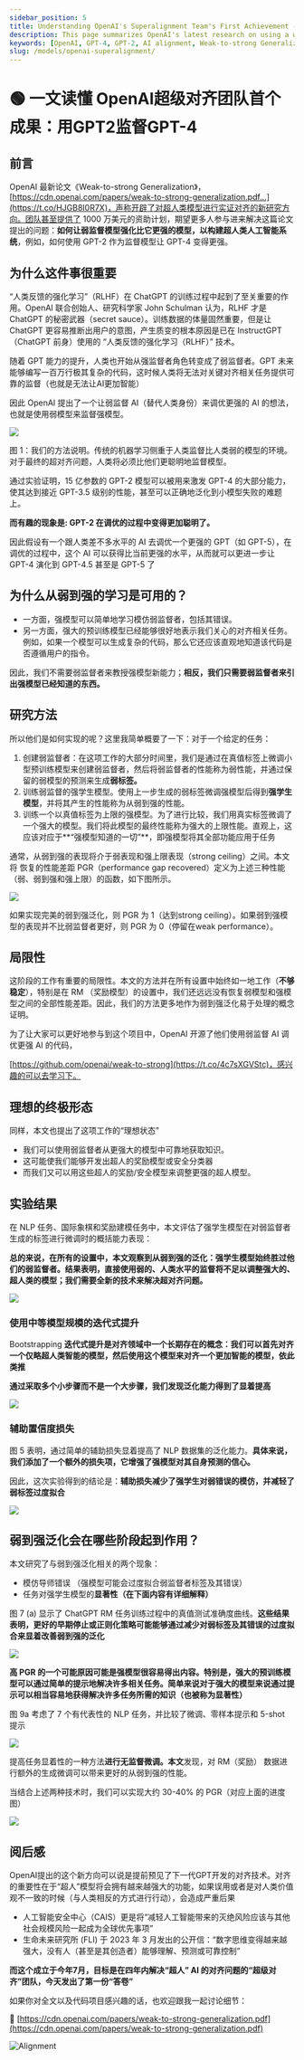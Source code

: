 ```yaml
---
sidebar_position: 5
title: Understanding OpenAI's Superalignment Team's First Achievement - Using GPT-2 to Supervise GPT-4
description: This page summarizes OpenAI's latest research on using a weaker model, GPT-2, to enhance the performance of a stronger model, GPT-4, as part of their superalignment initiative.
keywords: [OpenAI, GPT-4, GPT-2, AI alignment, Weak-to-strong Generalization, AI research]
slug: /models/openai-superalignment/
---
```

# 🟢 一文读懂 OpenAI超级对齐团队首个成果：用GPT2监督GPT-4

## 前言

OpenAI 最新论文《Weak-to-strong Generalization》，[https://cdn.openai.com/papers/weak-to-strong-generalization.pdf…](https://t.co/HJGB8I0R7X)，声称开辟了对超人类模型进行实证对齐的新研究方向。团队甚至提供了 1000 万美元的资助计划，期望更多人参与进来解决这篇论文提出的问题：**如何让弱监督模型强化比它更强的模型，以构建超人类人工智能系统**，例如，如何使用 GPT-2 作为监督模型让 GPT-4 变得更强。

## 为什么这件事很重要

“人类反馈的强化学习”（RLHF）在 ChatGPT 的训练过程中起到了至关重要的作用。OpenAI 联合创始人、研究科学家 John Schulman 认为，RLHF 才是 ChatGPT 的秘密武器（secret sauce）。训练数据的体量固然重要，但是让 ChatGPT 更容易推断出用户的意图，产生质变的根本原因是已在 InstructGPT（ChatGPT 前身）使用的 “人类反馈的强化学习（RLHF）” 技术。

随着 GPT 能力的提升，人类也开始从强监督者角色转变成了弱监督者。GPT 未来能够编写一百万行极其复杂的代码，这时候人类将无法对关键对齐相关任务提供可靠的监督（也就是无法让AI更加智能）

因此 OpenAI 提出了一个让弱监督 AI（替代人类身份）来调优更强的 AI 的想法，也就是使用弱模型来监督强模型。

![](https://cdn.jsdelivr.net/gh/donttal/imgbed/img/alignment.png)

图 1：我们的方法说明。传统的机器学习侧重于人类监督比人类弱的模型的环境。对于最终的超对齐问题，人类将必须比他们更聪明地监督模型。

通过实验证明，15 亿参数的 GPT-2 模型可以被用来激发 GPT-4 的大部分能力，使其达到接近 GPT-3.5 级别的性能，甚至可以正确地泛化到小模型失败的难题上。

**而有趣的现象是: GPT-2 在调优的过程中变得更加聪明了。**

因此假设有一个跟人类差不多水平的 AI 去调优一个更强的 GPT（如 GPT-5），在调优的过程中，这个 AI 可以获得比当前更强的水平，从而就可以更进一步让 GPT-4 演化到 GPT-4.5 甚至是 GPT-5 了

## 为什么从弱到强的学习是可用的？

- 一方面，强模型可以简单地学习模仿弱监督者，包括其错误。
- 另一方面，强大的预训练模型已经能够很好地表示我们关心的对齐相关任务。例如，如果一个模型可以生成复杂的代码，那么它还应该直观地知道该代码是否遵循用户的指令。

因此，我们不需要弱监督者来教授强模型新能力；**相反，我们只需要弱监督者来引出强模型已经知道的东西。**

## **研究方法**

所以他们是如何实现的呢？这里我简单概要了一下：对于一个给定的任务：

1. 创建弱监督者：在这项工作的大部分时间里，我们是通过在真值标签上微调小型预训练模型来创建弱监督者，然后将弱监督者的性能称为弱性能，并通过保留的弱模型的预测来生成**弱标签。**
2. 训练弱监督的强学生模型。使用上一步生成的弱标签微调强模型后得到**强学生模型**，并将其产生的性能称为从弱到强的性能。
3. 训练一个以真值标签为上限的强模型。为了进行比较，我们用真实标签微调了一个强大的模型。我们将此模型的最终性能称为强大的上限性能。直观上，这应该对应于**“强模型知道的一切”**，即强模型将其全部功能应用于任务

通常，从弱到强的表现将介于弱表现和强上限表现（strong ceiling）之间。本文将 恢复的性能差距 PGR（performance gap recovered）定义为上述三种性能（弱、弱到强和强上限）的函数，如下图所示。

![](https://cdn.jsdelivr.net/gh/donttal/imgbed/img/alignment1.png)

如果实现完美的弱到强泛化，则 PGR 为 1（达到strong ceiling）。如果弱到强模型的表现并不比弱监督者更好，则 PGR 为 0（停留在weak performance）。

## 局限性

这阶段的工作有重要的局限性。本文的方法并在所有设置中始终如一地工作（**不够稳定**），特别是在 RM （奖励模型）的设置中，我们还远远没有恢复弱模型和强模型之间的全部性能差距。因此，我们的方法更多地作为弱到强泛化易于处理的概念证明。

为了让大家可以更好地参与到这个项目中，OpenAI 开源了他们使用弱监督 AI 调优更强 AI 的代码，

[https://github.com/openai/weak-to-strong](https://t.co/4c7sXGVStc)，感兴趣的可以去学习下。

## 理想的终极形态

同样，本文也提出了这项工作的“理想状态”

- 我们可以使用弱监督者从更强大的模型中可靠地获取知识。
- 这可能使我们能够开发出超人的奖励模型或安全分类器
- 而我们又可以用这些超人的奖励/安全模型来调整更强的超人模型。

## 实验结果

在 NLP 任务、国际象棋和奖励建模任务中，本文评估了强学生模型在对弱监督者生成的标签进行微调时的概括能力表现：

**总的来说，在所有的设置中，本文观察到从弱到强的泛化：强学生模型始终胜过他们的弱监督者。结果表明，直接使用弱的、人类水平的监督将不足以调整强大的、超人类的模型；我们需要全新的技术来解决超对齐问题。**

![](https://cdn.jsdelivr.net/gh/donttal/imgbed/img/alignment2.png)

### 使用中等模型规模的迭代式提升

Bootstrapping **迭代式提升是对齐领域中一个长期存在的概念：我们可以首先对齐一个仅略超人类智能的模型，然后使用这个模型来对齐一个更加智能的模型，依此类推**

**通过采取多个小步骤而不是一个大步骤，我们发现泛化能力得到了显着提高**

![](https://cdn.jsdelivr.net/gh/donttal/imgbed/img/alignment3.png)

### 辅助置信度损失

图 5 表明，通过简单的辅助损失显着提高了 NLP 数据集的泛化能力。**具体来说，我们添加了一个额外的损失项，它增强了强模型对其自身预测的信心。**

因此，这次实验得到的结论是：**辅助损失减少了强学生对弱错误的模仿，并减轻了弱标签过度拟合**

![](https://cdn.jsdelivr.net/gh/donttal/imgbed/img/alignment4.png)

## 弱到强泛化会在哪些阶段起到作用？

本文研究了与弱到强泛化相关的两个现象：

- 模仿导师错误 （强模型可能会过度拟合弱监督者标签及其错误）
- 任务对强学生模型的**显著性（在下面内容有详细解释）**

图 7 (a) 显示了 ChatGPT RM 任务训练过程中的真值测试准确度曲线。**这些结果表明，更好的早期停止或正则化策略可能能够通过减少对弱标签及其错误的过度拟合来显着改善弱到强的泛化**

![](https://cdn.jsdelivr.net/gh/donttal/imgbed/img/alignment5.png)

**高 PGR 的一个可能原因可能是强模型很容易得出内容。特别是，强大的预训练模型可以通过简单的提示地解决许多相关任务。简单来说对于强大的模型来说通过提示可以相当容易地获得解决许多任务所需的知识（也被称为显著性）**

图 9a 考虑了 7 个有代表性的 NLP 任务，并比较了微调、零样本提示和 5-shot 提示

![](https://cdn.jsdelivr.net/gh/donttal/imgbed/img/alignment6.png)

提高任务显着性的一种方法**进行无监督微调。本文**发现，对 RM（奖励） 数据进行额外的生成微调可以带来更好的从弱到强的性能。

当结合上述两种技术时，我们可以实现大约 30-40% 的 PGR（对应上面的进度图）

![](https://cdn.jsdelivr.net/gh/donttal/imgbed/img/alignment7.png)

## 阅后感

OpenAI提出的这个新方向可以说是提前预见了下一代GPT开发的对齐技术。对齐的重要性在于“超人”模型将会拥有越来越强大的功能，如果误用或者是对人类价值观不一致的时候（与人类相反的方式进行行动），会造成严重后果

- 人工智能安全中心（CAIS）更是将“减轻人工智能带来的灭绝风险应该与其他社会规模风险一起成为全球优先事项”
- 生命未来研究所 (FLI) 于 2023 年 3 月发出的公开信：“数字思维变得越来越强大，没有人（甚至是其创造者）能够理解、预测或可靠控制”

**而这个成立于今年7月，目标是在四年内解决“超人” AI 的对齐问题的“超级对齐”团队，今天发出了第一份“答卷”**

如果你对全文以及代码项目感兴趣的话，也欢迎跟我一起讨论细节：

🔗 [https://cdn.openai.com/papers/weak-to-strong-generalization.pdf](https://cdn.openai.com/papers/weak-to-strong-generalization.pdf)

![Alignment](https://cdn.jsdelivr.net/gh/donttal/imgbed/img/641.png)